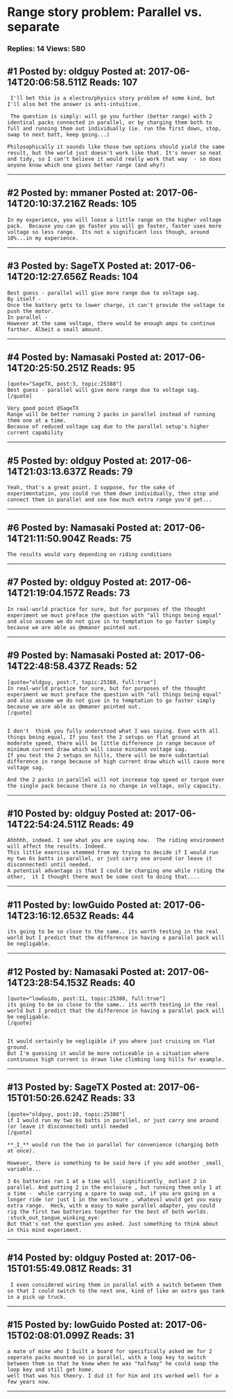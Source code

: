 # Range story problem: Parallel vs. separate

### Replies: 14 Views: 580

## \#1 Posted by: oldguy Posted at: 2017-06-14T20:06:58.511Z Reads: 107

```
 I'll bet this is a electro/physics story problem of some kind, but I'll also bet the answer is anti-intuitive.
 
 The question is simply: will go you further (better range) with 2 identical packs connected in parallel, or by charging them both to full and running them out individually (ie. run the first down, stop, swap to next batt, keep going...)

Philosophically it sounds like those two options should yield the same result, but the world just doesn't work like that. It's never so neat and tidy, so I can't believe it would really work that way  - so does anyone know which one gives better range (and why?)
```

---
## \#2 Posted by: mmaner Posted at: 2017-06-14T20:10:37.216Z Reads: 105

```
In my experience, you will loose a little range on the higher voltage pack.  Because you can go faster you will go faster, faster uses more voltage so less range.  Its not a significant loss though, around 10%...in my experience.
```

---
## \#3 Posted by: SageTX Posted at: 2017-06-14T20:12:27.656Z Reads: 104

```
Best guess - parallel will give more range due to voltage sag.
By itself -   
Once the battery gets to lower charge, it can't provide the voltage to push the motor. 
In parallel - 
However at the same voltage, there would be enough amps to continue farther. Albeit a small amount.
```

---
## \#4 Posted by: Namasaki Posted at: 2017-06-14T20:25:50.251Z Reads: 95

```
[quote="SageTX, post:3, topic:25388"]
Best guess - parallel will give more range due to voltage sag.
[/quote]

Very good point @SageTX
Range will be better running 2 packs in parallel instead of running them one at a time. 
Because of reduced voltage sag due to the parallel setup's higher current capability
```

---
## \#5 Posted by: oldguy Posted at: 2017-06-14T21:03:13.637Z Reads: 79

```
Yeah, that's a great point. I suppose, for the sake of experimentation, you could run them down individually, then stop and connect them in parallel and see how much extra range you'd get...
```

---
## \#6 Posted by: Namasaki Posted at: 2017-06-14T21:11:50.904Z Reads: 75

```
The results would vary depending on riding conditions
```

---
## \#7 Posted by: oldguy Posted at: 2017-06-14T21:19:04.157Z Reads: 73

```
In real-world practice for sure, but for purposes of the thought experiment we must preface the question with "all things being equal" and also assume we do not give in to temptation to go faster simply because we are able as @mmaner pointed out.
```

---
## \#9 Posted by: Namasaki Posted at: 2017-06-14T22:48:58.437Z Reads: 52

```
[quote="oldguy, post:7, topic:25388, full:true"]
In real-world practice for sure, but for purposes of the thought experiment we must preface the question with "all things being equal" and also assume we do not give in to temptation to go faster simply because we are able as @mmaner pointed out.
[/quote]


I don't  think you fully understood what I was saying. Even with all things being equal, If you test the 2 setups on flat ground at moderate speed, there will be little difference in range because of minimum current draw which will cause minimum voltage sag.
If you test the 2 setups on hills, there will be more substantial difference in range because of high current draw which will cause more voltage sag.

And the 2 packs in parallel will not increase top speed or torque over the single pack because there is no change in voltage, only capacity.
```

---
## \#10 Posted by: oldguy Posted at: 2017-06-14T22:54:24.511Z Reads: 49

```
Ahhhhh, indeed. I see what you are saying now.  The riding environment will affect the results. Indeed. 
This little exercise stemmed from my trying to decide if I would run my two 6s batts in parallel, or just carry one around (or leave it disconnected) until needed. 
A potential advantage is that I could be charging one while riding the other,  it I thought there must be some cost to doing that....
```

---
## \#11 Posted by: lowGuido Posted at: 2017-06-14T23:16:12.653Z Reads: 44

```
its going to be so close to the same.. its worth testing in the real world but I predict that the difference in having a parallel pack will be negligable.
```

---
## \#12 Posted by: Namasaki Posted at: 2017-06-14T23:28:54.153Z Reads: 40

```
[quote="lowGuido, post:11, topic:25388, full:true"]
its going to be so close to the same.. its worth testing in the real world but I predict that the difference in having a parallel pack will be negligable.
[/quote]


It would certainly be negligible if you where just cruising on flat ground.
But I'm guessing it would be more noticeable in a situation where continuous high current is drawn like climbing long hills for example.
```

---
## \#13 Posted by: SageTX Posted at: 2017-06-15T01:50:26.624Z Reads: 33

```
[quote="oldguy, post:10, topic:25388"]
if I would run my two 6s batts in parallel, or just carry one around (or leave it disconnected) until needed
[/quote]

**_I_** would run the two in parallel for convenience (charging both at once). 

However, there is something to be said here if you add another _small_ variable... 

3 6s batteries ran 1 at a time will _significantly_ outlast 2 in parallel. And putting 2 in the enclosure , but running them only 1 at a time -  while carrying a spare to swap out, if you are going on a longer ride (or just 1 in the enclosure , whatevs) would get you easy extra range.  Heck, with a easy to make parallel adapter, you could rig the first two batteries together for the best of both worlds. :stuck_out_tongue_winking_eye:
But that's not the question you asked. Just something to think about in this mind experiment.
```

---
## \#14 Posted by: oldguy Posted at: 2017-06-15T01:55:49.081Z Reads: 31

```
 I even considered wiring them in parallel with a switch between them so that I could switch to the next one, kind of like an extra gas tank in a pick up truck.
```

---
## \#15 Posted by: lowGuido Posted at: 2017-06-15T02:08:01.099Z Reads: 31

```
a mate of mine who I built a board for specifically asked me for 2 seperate packs mounted no in parallel, with a loop key to switch between them so that he knew when he was "halfway" he could swap the loop key and still get home.
well that was his theory. I did it for him and its worked well for a few years now.
```

---
